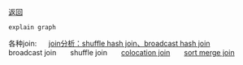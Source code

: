 [返回](/doris/index)

```
explain graph

```

各种join: &nbsp;&nbsp;&nbsp;&nbsp; 
[join分析：shuffle hash join、broadcast hash join](https://www.cnblogs.com/tgzhu/p/15211820.html) <br>
broadcast join &nbsp;&nbsp;&nbsp;&nbsp;&nbsp; shuffle join &nbsp;&nbsp;&nbsp;&nbsp;&nbsp; [colocation join](colocation-join/index) &nbsp;&nbsp;&nbsp;&nbsp;&nbsp; [sort merge join](sort-merge-join)